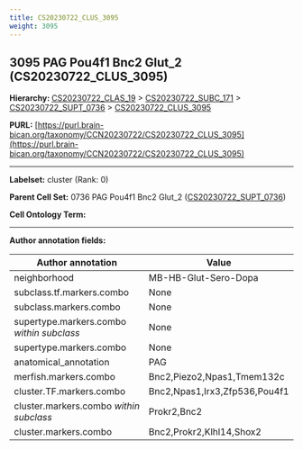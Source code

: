 ```yaml
---
title: CS20230722_CLUS_3095
weight: 3095
---
```

## 3095 PAG Pou4f1 Bnc2 Glut_2 (CS20230722_CLUS_3095)
<b>Hierarchy: </b>
[CS20230722_CLAS_19](../CS20230722_CLAS_19) >
[CS20230722_SUBC_171](../CS20230722_SUBC_171) >
[CS20230722_SUPT_0736](../CS20230722_SUPT_0736) >
[CS20230722_CLUS_3095](../CS20230722_CLUS_3095)

**PURL:** [https://purl.brain-bican.org/taxonomy/CCN20230722/CS20230722_CLUS_3095](https://purl.brain-bican.org/taxonomy/CCN20230722/CS20230722_CLUS_3095)

---


**Labelset:** cluster (Rank: 0)

**Parent Cell Set:** 0736 PAG Pou4f1 Bnc2 Glut_2 ([CS20230722_SUPT_0736](../CS20230722_SUPT_0736))



**Cell Ontology Term:** 

[MARKER GENES.]: #


---

[TRANSFERRED ANNOTATIONS.]: #


[AUTHOR ANNOTATION FIELDS.]: #


**Author annotation fields:**

| Author annotation | Value |
|-------------------|-------|
|neighborhood|MB-HB-Glut-Sero-Dopa|
|subclass.tf.markers.combo|None|
|subclass.markers.combo|None|
|supertype.markers.combo _within subclass_|None|
|supertype.markers.combo|None|
|anatomical_annotation|PAG|
|merfish.markers.combo|Bnc2,Piezo2,Npas1,Tmem132c|
|cluster.TF.markers.combo|Bnc2,Npas1,Irx3,Zfp536,Pou4f1|
|cluster.markers.combo _within subclass_|Prokr2,Bnc2|
|cluster.markers.combo|Bnc2,Prokr2,Klhl14,Shox2|
